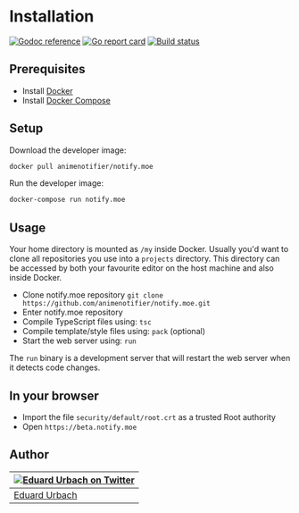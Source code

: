 # Installation

[![Godoc reference][godoc-image]][godoc-url]
[![Go report card][goreportcard-image]][goreportcard-url]
[![Build status][travis-image]][travis-url]

## Prerequisites

* Install [Docker](https://www.docker.com/get-started)
* Install [Docker Compose](https://docs.docker.com/compose/install/)

## Setup

Download the developer image:

```bash
docker pull animenotifier/notify.moe
```

Run the developer image:

```bash
docker-compose run notify.moe
```

## Usage

Your home directory is mounted as `/my` inside Docker. Usually you'd want to clone all repositories you use into a `projects` directory. This directory can be accessed by both your favourite editor on the host machine and also inside Docker.

* Clone notify.moe repository `git clone https://github.com/animenotifier/notify.moe.git`
* Enter notify.moe repository
* Compile TypeScript files using: `tsc`
* Compile template/style files using: `pack` (optional)
* Start the web server using: `run`

The `run` binary is a development server that will restart the web server when it detects code changes.

## In your browser

* Import the file `security/default/root.crt` as a trusted Root authority
* Open `https://beta.notify.moe`

## Author

| [![Eduard Urbach on Twitter](https://gravatar.com/avatar/16ed4d41a5f244d1b10de1b791657989?s=70)](https://twitter.com/eduardurbach "Follow @eduardurbach on Twitter") |
|---|
| [Eduard Urbach](https://eduardurbach.com) |

[godoc-image]: https://godoc.org/github.com/animenotifier/notify.moe?status.svg
[godoc-url]: https://godoc.org/github.com/animenotifier/notify.moe
[goreportcard-image]: https://goreportcard.com/badge/github.com/animenotifier/notify.moe
[goreportcard-url]: https://goreportcard.com/report/github.com/animenotifier/notify.moe
[travis-image]: https://travis-ci.org/animenotifier/notify.moe.svg?branch=go
[travis-url]: https://travis-ci.org/animenotifier/notify.moe
